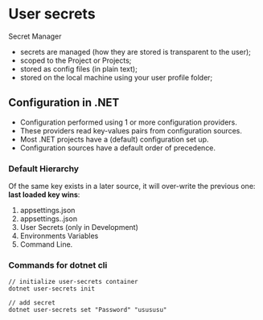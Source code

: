 # User secrets
Secret Manager
- secrets are managed (how they are stored is transparent to the user);
- scoped to the Project or Projects;
- stored as config files (in plain text);
- stored on the local machine using your user profile folder;

## Configuration in .NET
- Configuration performed using 1 or more configuration providers.
- These providers read key-values pairs from configuration sources.
- Most .NET projects have a (default) configuration set up.
- Configuration sources have a default order of precedence.

### Default Hierarchy
Of the same key exists in a later source, it will over-write the previous one: **last loaded key wins**:
1. appsettings.json
2. appsettings.<Environment>.json
3. User Secrets (only in Development)
4. Environments Variables
5. Command Line.

### Commands for dotnet cli

```
// initialize user-secrets container
dotnet user-secrets init

// add secret
dotnet user-secrets set "Password" "usususu"
```